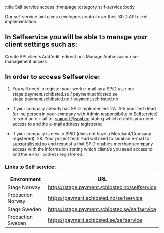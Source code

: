 :title Self service access
:frontpage
:category self-service
:body

Our self service tool gives developers control over their SPiD API client implementation. 

## In Selfservice you will be able to manage your client settings such as: 
Create API clients
Add/edit redirect urls
Manage Ambassador user management access

## In order to access Selfservice: 

1. You will need to register your work e-mail as a SPiD user on: 
stage.payment.schibsted.se / payment.schibsted.se
stage.payment.schibsted.no / payment.schibsted.no

- If your company already has SPiD implemented: 
2A. Ask your tech lead (or the person in your company with Admin responsibility in Selfservice) to send an 
e-mail to: support@spid.no stating which client/s you need access to and the e-mail address registrered. 

- If your company is new to SPiD (does not have a Merchant/Company registered):
2B. Your project tech lead will need to send an e-mail to support@spid.no and request a that SPiD enables 
merchant/company access with the information stating which client/s you need access to and the e-mail address registrered. 

### Links to Self service: 

<table class="sectioned mbl" width="100%">
  <tr>
    <th>Environment</th>
    <th>URL</th>
  </tr>
  <tr>
    <td>Stage Norway</td>
    <td><a href="https://stage.payment.schibsted.no/selfservice">https://stage.payment.schibsted.no/selfservice</a></td>
  </tr>
  <tr>
    <td>Production Norway</td>
    <td><a href="https://payment.schibsted.no/selfservice">https://payment.schibsted.no/selfservice</a></td>
  </tr>
  <tr>
    <td>Stage Sweden</td>
    <td><a href="https://stage.payment.schibsted.se/selfservice">https://stage.payment.schibsted.se/selfservice</a></td>
  </tr>
  <tr>
    <td>Production Sweden</td>
    <td><a href="https://payment.schibsted.se/selfservice">https://payment.schibsted.se/selfservice</a></td>
  </tr>
</table>

